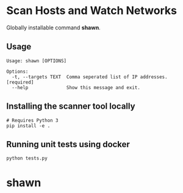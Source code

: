 # Scan Hosts and Watch Networks



Globally installable command **shawn**.

## Usage
```   
Usage: shawn [OPTIONS]

Options:
  -t, --targets TEXT  Comma seperated list of IP addresses.  [required]
  --help              Show this message and exit.

```

## Installing the scanner tool locally
``` 
# Requires Python 3  
pip install -e .
```

## Running unit tests using docker
```
python tests.py
```
# shawn
